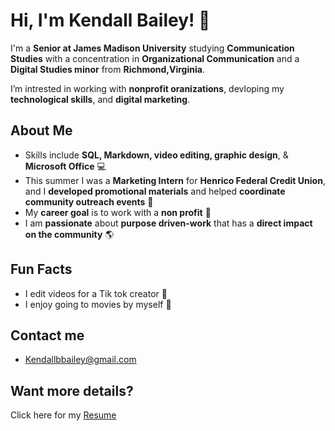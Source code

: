 # Hi, I'm Kendall Bailey! 👋

I'm a **Senior at James Madison University** studying **Communication Studies** with a concentration in **Organizational Communication** and a **Digital Studies minor** from **Richmond,Virginia**.

I’m intrested in working with **nonprofit oranizations**, devloping my **technological skills**, and **digital marketing**.  

## About Me
- Skills include **SQL, Markdown, video editing, graphic design**, & **Microsoft Office** 💻
- This summer I was a **Marketing Intern** for **Henrico Federal Credit Union**, and I **developed promotional materials** and helped **coordinate community outreach events** 👥      
- My **career goal** is to work with a **non profit** 🤝
- I am **passionate** about **purpose driven-work** that has a **direct impact on the community** 🌎
## Fun Facts
- I edit videos for a Tik tok creator 🤳
- I enjoy going to movies by myself 🍿
 ## Contact me
-   Kendallbbailey@gmail.com

## Want more details?
Click here for my [Resume](https://docs.google.com/document/d/1SgbqnqWEjRviH2BXobE0TwHrBjGiiNTj/edit?usp=sharing&ouid=107088354735696690013&rtpof=true&sd=true)
